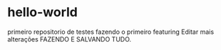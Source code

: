 # hello-world
primeiro repositorio de testes 
fazendo o primeiro  featuring
Editar mais alterações
FAZENDO E SALVANDO TUDO. 
